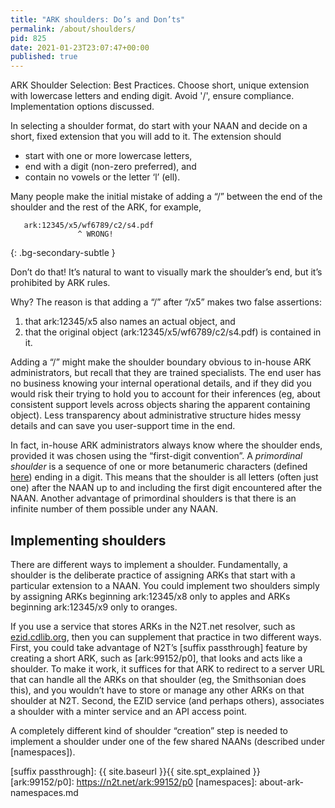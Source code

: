 ```yaml
---
title: "ARK shoulders: Do’s and Don’ts"
permalink: /about/shoulders/
pid: 825
date: 2021-01-23T23:07:47+00:00
published: true
---
```


ARK Shoulder Selection: Best Practices. Choose short, unique extension with
lowercase letters and ending digit. Avoid '/', ensure compliance.
Implementation options discussed.

<!--more-->

In selecting a shoulder format, do start with your NAAN and decide on a short,
fixed extension that you will add to it. The extension should

-   start with one or more lowercase letters,
-   end with a digit (non-zero preferred), and
-   contain no vowels or the letter ‘l’ (ell).

Many people make the initial mistake of adding a “/” between the end of the
shoulder and the rest of the ARK, for example,

       ark:12345/x5/wf6789/c2/s4.pdf
                   ^ WRONG!
{: .bg-secondary-subtle }

Don’t do that! It’s natural to want to visually mark the shoulder’s end, but
it’s prohibited by ARK rules.

Why? The reason is that adding a “/” after “/x5” makes two false assertions:

1.  that ark:12345/x5 also names an actual object, and
2.  that the original object (ark:12345/x5/wf6789/c2/s4.pdf) is contained in it.

Adding a “/” might make the shoulder boundary obvious to in-house ARK
administrators, but recall that they are trained specialists. The end user has
no business knowing your internal operational details, and if they did you
would risk their trying to hold you to account for their inferences (eg, about
consistent support levels across objects sharing the apparent containing
object). Less transparency about administrative structure hides messy details
and can save you user-support time in the end.

In fact, in-house ARK administrators always know where the shoulder ends,
provided it was chosen using the “first-digit convention”. A *primordinal
shoulder* is a sequence of one or more betanumeric characters (defined [here])
ending in a digit. This means that the shoulder is all letters (often just
one) after the NAAN up to and including the first digit encountered after the
NAAN. Another advantage of primordinal shoulders is that there is an infinite
number of them possible under any NAAN.

## Implementing shoulders

There are different ways to implement a shoulder. Fundamentally, a shoulder is
the deliberate practice of assigning ARKs that start with a particular
extension to a NAAN. You could implement two shoulders simply by assigning
ARKs beginning ark:12345/x8 only to apples and ARKs beginning ark:12345/x9
only to oranges.

If you use a service that stores ARKs in the N2T.net resolver, such as
[ezid.cdlib.org], then you can supplement that practice in two different ways.
First, you could take advantage of N2T’s [suffix passthrough] feature by
creating a short ARK, such as [ark:99152/p0], that looks and acts like a
shoulder. To make it work, it suffices for that ARK to redirect to a server
URL that can handle all the ARKs on that shoulder (eg, the Smithsonian does
this), and you wouldn’t have to store or manage any other ARKs on that
shoulder at N2T. Second, the EZID service (and perhaps others), associates a
shoulder with a minter service and an API access point.

A completely different kind of shoulder “creation” step is needed to implement
a shoulder under one of the few shared NAANs (described under [namespaces]).

[here]: about-running-minters-and-resolvers.md
[ezid.cdlib.org]: https://ezid.cdlib.org/
[suffix passthrough]: {{ site.baseurl }}{{ site.spt_explained }}
[ark:99152/p0]: https://n2t.net/ark:99152/p0
[namespaces]: about-ark-namespaces.md
